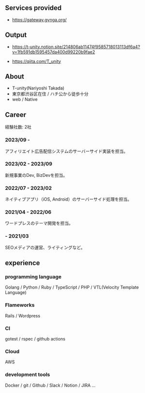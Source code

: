 ## Services provided

- https://gateway.gynga.org/

## Output

- https://t-unity.notion.site/214806ab11474f9585718013113df6a4?v=1fb591db1595457da400d99220b9fae2

- https://qiita.com/T_unity

## About

- T-unity(Nariyoshi Takada)
- 東京都渋谷区在住 / ハチ公から徒歩十分
- web / Native

## Career

経験社数: 2社

### 2023/09 - 

アフィリエイト広告配信システムのサーバーサイド実装を担当。

### 2023/02 - 2023/09

新規事業のDev, BizDevを担当。

### 2022/07 - 2023/02

ネイティブアプリ（iOS, Android）のサーバーサイド処理を担当。

### 2021/04 - 2022/06

ワードプレスのテーマ開発を担当。

### - 2021/03

SEOメディアの運営、ライティングなど。 

## experience

### programming language
Golang / Python / Ruby / TypeScript / PHP / VTL(Velocity Template Language)

### Flameworks
Rails / Wordpress

### CI
gotest / rspec / github actions

### Cloud
AWS

### development tools
Docker / git / Github / Slack / Notion / JIRA ...
